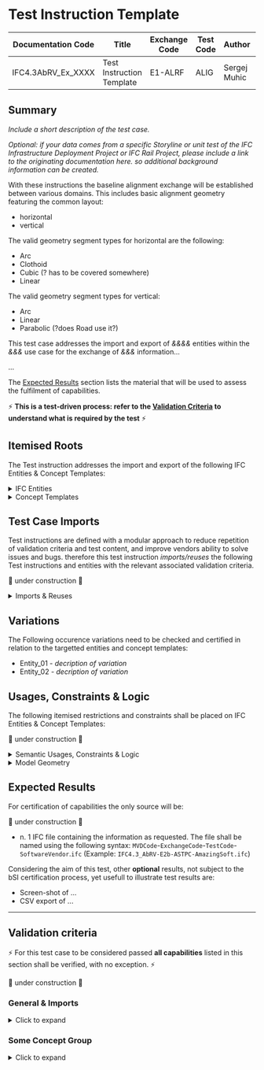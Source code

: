 # Test Instruction Template

| Documentation Code   | Title                                          | Exchange Code | Test Code | Author          | Data Owner | Version | Date       |
|----------------------|------------------------------------------------|---------------|-----------| ----------------|------------|---------|------------|
| IFC4.3AbRV_Ex_XXXX   | Test Instruction Template                      | E1-ALRF            | ALIG      | Sergej Muhic    | Let's see        | 1.0     | DD.MM.YYYY |


## Summary

*Include a short description of the test case.*

*Optional: if your data comes from a specific Storyline or unit test of the IFC Infrastructure Deployment Project or IFC Rail Project, please include a link to the originating documentation here. so additional background information can be created.*

With these instructions the baseline alignment exchange will be established between various domains. This includes basic alignment geometry featuring the common layout:
- horizontal
- vertical

The valid geometry segment types for horizontal are the following:
- Arc
- Clothoid
- Cubic (? has to be covered somewhere)
- Linear

The valid geometry segment types for vertical:
- Arc
- Linear
- Parabolic (?does Road use it?)

This test case addresses the import and export of *&&&&* entities within the *&&&* use case for the exchange of *&&&* information...

...


The [Expected Results](#Expected-Results) section lists the material that will be used to assess the fulfilment of capabilities.

:zap: **This is a test-driven process: refer to the [Validation Criteria](#Validation-Criteria) to understand what is required by the test** :zap:

## Itemised Roots
The Test instruction addresses the import and export of the following IFC Entities & Concept Templates:

<details><summary>IFC Entities</summary>

These entities represent a test-specific subset of the wider AbRV_Ex exchange and the overall AbRV MVD. **The scope of the test shall not be used as a definitive scope of the exchange, or of the entire MVD.**

    - *IfcAlignment*
    - *IfcAlignmnetHorizontal*
    - *IfcAlignmentVertical*
    - *IfcAlignmentSegment*
    - *IfcAlignmentHorizontalSegment*
    - *IfcAlignmentVerticalSegment*
    - *IfcAxis2PlacementLinear*
    - *IfcAxis2Placement2D*
    - *IfcAxis2Placement3D*
    - *IfcCircle*
    - *IfcClothoid*
    - *IfcCompositeCurve*
    - *IfcCurveSegment*
    - *IfcLine*
    - *IfcLinearPlacement*
    - *IfcLocalPlacement*
    - *IfcGeometricRepresentationContext*
    - *IfcGeometricRepresentationSubContext*
    - *IfcGradientCurve*
    - *IfcMapConversion*
    - *IfcPolyline*
    - *IfcProject*
    - *IfcProjectedCRS*
    - *IfcProductDefinitionShape*
    - *IfcSite*
    - *IfcShapeRepresentation*

</details>

<details><summary>Concept Templates</summary>

These concept templates represent a test-specific subset of the wider AbRV_Ex exchange and the overall AbRV MVD, that must be correctly exported to meet the validation criteria. **The scope of the test shall not be used as a definitive scope of the exchange, or of the entire MVD.**
    
    - *Alignment Layout*
    - *Alignment Geometry*
    - *Alignment Geometry Gradient*
    - *Project Global Positioning*
    - *Spatial Containment*

</details>

## Test Case Imports
Test instructions are defined with a modular approach to reduce repetition of validation criteria and test content, and improve vendors ability to solve issues and bugs. therefore this test instruction *imports/reuses* the following Test instructions and entities with the relevant associated validation criteria.

:construction: under construction :construction:

<details><summary>Imports & Reuses</summary>

| TI Code                                  | Test Instruction Title    | Comments                     |
|------------------------------------------|---------------------------|------------------------------|
| [IFC4.3AbRV_E0_MSTP](../../E0-SCFD/MSTP) | Model Setup & Positioning | PROJ-01 imported along with RCTX-01 and associated configuration and history data |

</details>

## Variations
The Following occurence variations need to be checked and certified in relation to the targetted entities and concept templates:

- Entity_01 - *decription of variation*
- Entity_02 - *decription of variation*

## Usages, Constraints & Logic
The following itemised restrictions and constraints shall be placed on IFC Entities & Concept Templates:

:construction: under construction :construction:

<details><summary>Semantic Usages, Constraints & Logic</summary>

The following itemised Usages, Constraints & Logic are normative entries within the AbRV MVD and MUST be satisfied to meet the defined validation criteria

- IfcSomething
    - *Constraint*

</details>

<details><summary>Model Geometry</summary>
The Test case requires the following additional checks related to Model Geometry:

- *Constraint*

</details>

## Expected Results

For certification of capabilities the only source will be:

:construction: under construction :construction:

- n. 1 IFC file containing the information as requested. The file shall be named using the following syntax: `MVDCode`-`ExchangeCode`-`TestCode`-`SoftwareVendor`.`ifc` (Example: `IFC4.3_AbRV-E2b-ASTPC-AmazingSoft.ifc`)

Considering the aim of this test, other **optional** results, not subject to the bSI certification process, yet usefull to illustrate test results are:
- Screen-shot of ...
- CSV export of ...

---

## Validation criteria
:zap: For this test case to be considered passed **all capabilities** listed in this section shall be verified, with no exception. :zap:

:construction: under construction :construction:

### General & Imports

<details><summary>Click to expand</summary>

- All the concept templates must be correctly implemented as presented in the validation criteria
- At least 1 instance of each entity listed in [Itemised Roots](#Itemised-Roots) is present in the file.


#### Imports
| **TI Code**        | **Criteria Codes** | *COMMENT**                                         |
|--------------------|--------------------|----------------------------------------------------|
| IFC4.3AbRV_E0_MSTP | ALL CRITERIA       | As outlined in the dataset [Imported Entities Table](Dataset/README.md#Imported-Entities-Table) |


#### General
| **ID**  | **CRITERIA**                                        | **VALUE**                                     | **COMMENT** |
|---------|-----------------------------------------------------|-----------------------------------------------|-------------|
| GENE_01 | All requested entities are present in the IFC model | per [Entities Table](Dataset/README.md#Entities-Table) |    |

</details>

### Some Concept Group

<details><summary>Click to expand</summary>
Criteria around the representation of 'Some Concept'

| **ID**  | **CRITERIA**                                        | **VALUE**                                | **COMMENT** |
|---------|-----------------------------------------------------|------------------------------------------|-------------|
| XXXX_01 | A Criteria to follow                               | its expected value or outcome            |             |

</details>